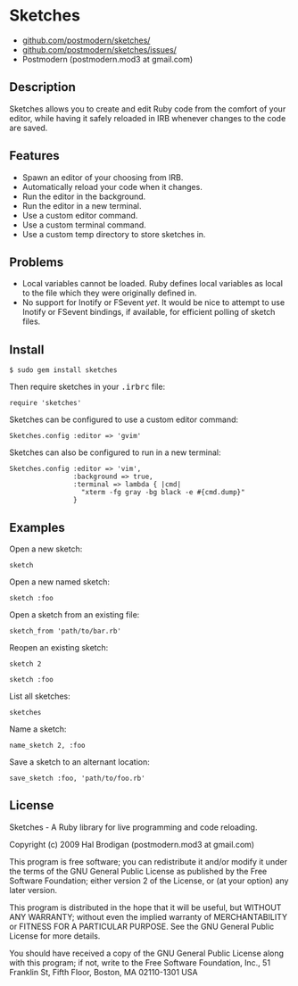 # Sketches

* [github.com/postmodern/sketches/](http://github.com/postmodern/sketches/)
* [github.com/postmodern/sketches/issues/](http://github.com/postmodern/sketches/issues/)
* Postmodern (postmodern.mod3 at gmail.com)

## Description

Sketches allows you to create and edit Ruby code from the comfort of your
editor, while having it safely reloaded in IRB whenever changes to the
code are saved.

## Features

* Spawn an editor of your choosing from IRB.
* Automatically reload your code when it changes.
* Run the editor in the background.
* Run the editor in a new terminal.
* Use a custom editor command.
* Use a custom terminal command.
* Use a custom temp directory to store sketches in.

## Problems

* Local variables cannot be loaded. Ruby defines local variables as local
  to the file which they were originally defined in.
* No support for Inotify or FSevent _yet_. It would be nice to attempt to
  use Inotify or FSevent bindings, if available, for efficient polling of
  sketch files.

## Install

    $ sudo gem install sketches

Then require sketches in your <tt>.irbrc</tt> file:

    require 'sketches'

Sketches can be configured to use a custom editor command:

    Sketches.config :editor => 'gvim'

Sketches can also be configured to run in a new terminal:

    Sketches.config :editor => 'vim',
                    :background => true,
                    :terminal => lambda { |cmd|
                      "xterm -fg gray -bg black -e #{cmd.dump}"
                    }

## Examples

Open a new sketch:

    sketch

Open a new named sketch:

    sketch :foo

Open a sketch from an existing file:

    sketch_from 'path/to/bar.rb'

Reopen an existing sketch:

    sketch 2

    sketch :foo

List all sketches:

    sketches

Name a sketch:

    name_sketch 2, :foo

Save a sketch to an alternant location:

    save_sketch :foo, 'path/to/foo.rb'

## License

Sketches - A Ruby library for live programming and code reloading.

Copyright (c) 2009 Hal Brodigan (postmodern.mod3 at gmail.com)

This program is free software; you can redistribute it and/or modify
it under the terms of the GNU General Public License as published by
the Free Software Foundation; either version 2 of the License, or
(at your option) any later version.

This program is distributed in the hope that it will be useful,
but WITHOUT ANY WARRANTY; without even the implied warranty of
MERCHANTABILITY or FITNESS FOR A PARTICULAR PURPOSE.  See the
GNU General Public License for more details.

You should have received a copy of the GNU General Public License
along with this program; if not, write to the Free Software
Foundation, Inc., 51 Franklin St, Fifth Floor, Boston, MA  02110-1301  USA
